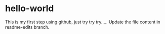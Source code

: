 # hello-world
This is my first step using github, just try try try.....
Update the file content in readme-edits branch.
